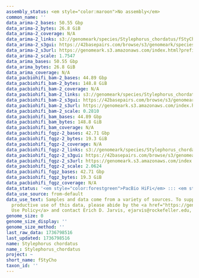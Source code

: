 ```yaml
---
assembly_status: <em style="color:maroon">No assembly</em>
common_name: ''
data_arima-2_bases: 50.55 Gbp
data_arima-2_bytes: 26.8 GiB
data_arima-2_coverage: N/A
data_arima-2_links: s3://genomeark/species/Stylephorus_chordatus/fStyCho2/genomic_data/arima/<br>
data_arima-2_s3gui: https://42basepairs.com/browse/s3/genomeark/species/Stylephorus_chordatus/fStyCho2/genomic_data/arima/
data_arima-2_s3url: https://genomeark.s3.amazonaws.com/index.html?prefix=species/Stylephorus_chordatus/fStyCho2/genomic_data/arima/
data_arima-2_scale: 1.7547
data_arima_bases: 50.55 Gbp
data_arima_bytes: 26.8 GiB
data_arima_coverage: N/A
data_pacbiohifi_bam-2_bases: 44.89 Gbp
data_pacbiohifi_bam-2_bytes: 148.8 GiB
data_pacbiohifi_bam-2_coverage: N/A
data_pacbiohifi_bam-2_links: s3://genomeark/species/Stylephorus_chordatus/fStyCho2/genomic_data/pacbio_hifi/<br>
data_pacbiohifi_bam-2_s3gui: https://42basepairs.com/browse/s3/genomeark/species/Stylephorus_chordatus/fStyCho2/genomic_data/pacbio_hifi/
data_pacbiohifi_bam-2_s3url: https://genomeark.s3.amazonaws.com/index.html?prefix=species/Stylephorus_chordatus/fStyCho2/genomic_data/pacbio_hifi/
data_pacbiohifi_bam-2_scale: 0.2810
data_pacbiohifi_bam_bases: 44.89 Gbp
data_pacbiohifi_bam_bytes: 148.8 GiB
data_pacbiohifi_bam_coverage: N/A
data_pacbiohifi_fqgz-2_bases: 42.71 Gbp
data_pacbiohifi_fqgz-2_bytes: 19.3 GiB
data_pacbiohifi_fqgz-2_coverage: N/A
data_pacbiohifi_fqgz-2_links: s3://genomeark/species/Stylephorus_chordatus/fStyCho2/genomic_data/pacbio_hifi/<br>
data_pacbiohifi_fqgz-2_s3gui: https://42basepairs.com/browse/s3/genomeark/species/Stylephorus_chordatus/fStyCho2/genomic_data/pacbio_hifi/
data_pacbiohifi_fqgz-2_s3url: https://genomeark.s3.amazonaws.com/index.html?prefix=species/Stylephorus_chordatus/fStyCho2/genomic_data/pacbio_hifi/
data_pacbiohifi_fqgz-2_scale: 2.0624
data_pacbiohifi_fqgz_bases: 42.71 Gbp
data_pacbiohifi_fqgz_bytes: 19.3 GiB
data_pacbiohifi_fqgz_coverage: N/A
data_status: '<em style="color:forestgreen">PacBio HiFi</em> ::: <em style="color:forestgreen">Arima</em>'
data_use_source: from-default
data_use_text: Samples and data come from a variety of sources. To support fair and
  productive use of this data, please abide by the <a href="https://genome10k.soe.ucsc.edu/data-use-policies/">Data
  Use Policy</a> and contact Erich D. Jarvis, ejarvis@rockefeller.edu, with any questions.
genome_size: 0
genome_size_display: ''
genome_size_method: ''
last_raw_data: 1736798516
last_updated: 1736798516
name: Stylephorus chordatus
name_: Stylephorus_chordatus
project: ~
short_name: fStyCho
taxon_id: ''
---
```

